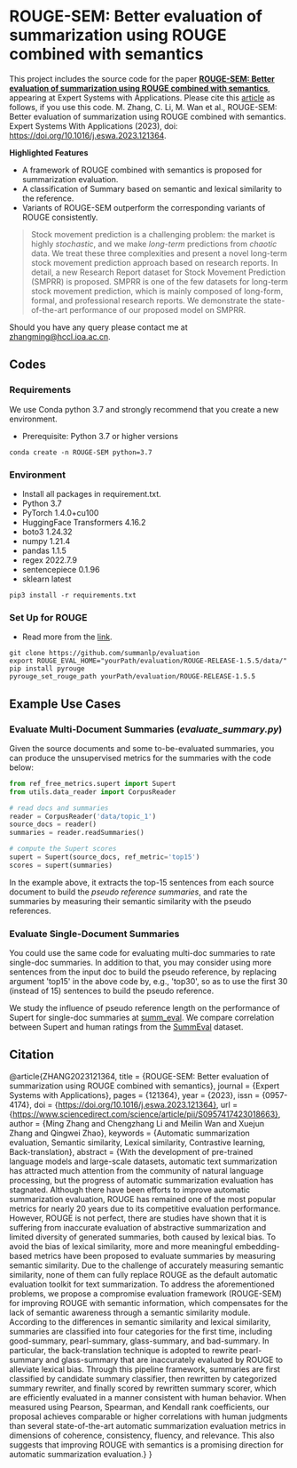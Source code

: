 # ROUGE-SEM: Better evaluation of summarization using ROUGE combined with semantics

This project includes the source code for the paper [**ROUGE-SEM: Better evaluation of summarization using ROUGE combined with semantics**](https://www.sciencedirect.com/science/article/pii/S0957417423018663), appearing at Expert Systems with Applications. Please cite this [article](https://www.sciencedirect.com/science/article/pii/S0957417423018663) as follows, if you use this code.
M. Zhang, C. Li, M. Wan et al., ROUGE-SEM: Better evaluation of summarization using ROUGE combined with semantics. Expert Systems With Applications (2023), doi: https://doi.org/10.1016/j.eswa.2023.121364.

**Highlighted Features**

* A framework of ROUGE combined with semantics is proposed for summarization evaluation.
* A classification of Summary based on semantic and lexical similarity to the reference.
* Variants of ROUGE-SEM outperform the corresponding variants of ROUGE consistently.

> Stock movement prediction is a challenging problem: the market is highly *stochastic*, and we make *long-term* predictions from *chaotic* data. We treat these three complexities and present a novel long-term stock movement prediction approach based on research reports. In detail, a new Research Report dataset for Stock Movement Prediction (SMPRR) is proposed. SMPRR is one of the few datasets for long-term stock movement prediction, which is mainly composed of long-form, formal, and professional research reports. We demonstrate the state-of-the-art performance of our proposed model on SMPRR.

<!--You might also be interested in our code for stock movement prediction. We have deposited the code in the Code Ocean platform. The accepted code capsules can be found through https://codeocean.com/capsule/8892872/tree/v1. The DOI of the code is https://doi.org/10.24433/CO.2855516.v1
-->

Should you have any query please contact me at [zhangming@hccl.ioa.ac.cn](mailto:zhangming@hccl.ioa.ac.cn).

## Codes
### Requirements
We use Conda python 3.7 and strongly recommend that you create a new environment.
* Prerequisite: Python 3.7 or higher versions
```shell script
conda create -n ROUGE-SEM python=3.7
```

### Environment
* Install all packages in requirement.txt.
* Python 3.7
* PyTorch 1.4.0+cu100
* HuggingFace Transformers 4.16.2
* boto3 1.24.32
* numpy 1.21.4
* pandas 1.1.5
* regex 2022.7.9
* sentencepiece 0.1.96
* sklearn latest
```shell script
pip3 install -r requirements.txt
```


### Set Up for ROUGE 
* Read more from the [link](https://github.com/bheinzerling/pyrouge).
```shell script
git clone https://github.com/summanlp/evaluation
export ROUGE_EVAL_HOME="yourPath/evaluation/ROUGE-RELEASE-1.5.5/data/"
pip install pyrouge
pyrouge_set_rouge_path yourPath/evaluation/ROUGE-RELEASE-1.5.5
```




## Example Use Cases

### Evaluate Multi-Document Summaries (*evaluate_summary.py*)
Given the source documents and some to-be-evaluated summaries, you can produce the unsupervised metrics for the summaries with the code below:

```python
from ref_free_metrics.supert import Supert
from utils.data_reader import CorpusReader

# read docs and summaries
reader = CorpusReader('data/topic_1')
source_docs = reader()
summaries = reader.readSummaries() 

# compute the Supert scores
supert = Supert(source_docs, ref_metric='top15') 
scores = supert(summaries)
```
In the example above, it extracts the top-15 sentences from each source document
to build the *pseudo reference summaries*, and rate the summaries
by measuring their semantic similarity with the pseudo references.

### Evaluate Single-Document Summaries 
You could use the same code for evaluating multi-doc summaries to rate single-doc summaries.
In addition to that, you may consider using more sentences from the input doc to 
build the pseudo reference, by replacing argument 'top15' in the above code by, e.g., 'top30',
so as to use the first 30 (instead of 15) sentences to build the pseudo reference.

We study the influence of pseudo reference length on the performance of Supert 
for single-doc summaries at [summ_eval](summ_eval/). We compare
correlation between Supert and human ratings from the [SummEval](https://github.com/Yale-LILY/SummEval)
dataset.


## Citation
@article{ZHANG2023121364,
title = {ROUGE-SEM: Better evaluation of summarization using ROUGE combined with semantics},
journal = {Expert Systems with Applications},
pages = {121364},
year = {2023},
issn = {0957-4174},
doi = {https://doi.org/10.1016/j.eswa.2023.121364},
url = {https://www.sciencedirect.com/science/article/pii/S0957417423018663},
author = {Ming Zhang and Chengzhang Li and Meilin Wan and Xuejun Zhang and Qingwei Zhao},
keywords = {Automatic summarization evaluation, Semantic similarity, Lexical similarity, Contrastive learning, Back-translation},
abstract = {With the development of pre-trained language models and large-scale datasets, automatic text summarization has attracted much attention from the community of natural language processing, but the progress of automatic summarization evaluation has stagnated. Although there have been efforts to improve automatic summarization evaluation, ROUGE has remained one of the most popular metrics for nearly 20 years due to its competitive evaluation performance. However, ROUGE is not perfect, there are studies have shown that it is suffering from inaccurate evaluation of abstractive summarization and limited diversity of generated summaries, both caused by lexical bias. To avoid the bias of lexical similarity, more and more meaningful embedding-based metrics have been proposed to evaluate summaries by measuring semantic similarity. Due to the challenge of accurately measuring semantic similarity, none of them can fully replace ROUGE as the default automatic evaluation toolkit for text summarization. To address the aforementioned problems, we propose a compromise evaluation framework (ROUGE-SEM) for improving ROUGE with semantic information, which compensates for the lack of semantic awareness through a semantic similarity module. According to the differences in semantic similarity and lexical similarity, summaries are classified into four categories for the first time, including good-summary, pearl-summary, glass-summary, and bad-summary. In particular, the back-translation technique is adopted to rewrite pearl-summary and glass-summary that are inaccurately evaluated by ROUGE to alleviate lexical bias. Through this pipeline framework, summaries are first classified by candidate summary classifier, then rewritten by categorized summary rewriter, and finally scored by rewritten summary scorer, which are efficiently evaluated in a manner consistent with human behavior. When measured using Pearson, Spearman, and Kendall rank coefficients, our proposal achieves comparable or higher correlations with human judgments than several state-of-the-art automatic summarization evaluation metrics in dimensions of coherence, consistency, fluency, and relevance. This also suggests that improving ROUGE with semantics is a promising direction for automatic summarization evaluation.}
}
